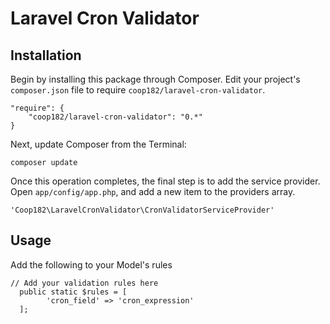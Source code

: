 # Laravel Cron Validator

## Installation

Begin by installing this package through Composer. Edit your project's `composer.json` file to require `coop182/laravel-cron-validator`.

	"require": {
		"coop182/laravel-cron-validator": "0.*"
	}

Next, update Composer from the Terminal:

    composer update

Once this operation completes, the final step is to add the service provider. Open `app/config/app.php`, and add a new item to the providers array.

    'Coop182\LaravelCronValidator\CronValidatorServiceProvider'
    
## Usage

Add the following to your Model's rules

    // Add your validation rules here
	  public static $rules = [
		    'cron_field' => 'cron_expression'
	  ];
